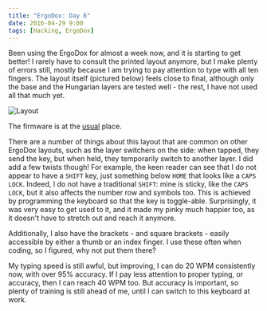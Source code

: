 ```yaml
---
title: "ErgoDox: Day 6"
date: 2016-04-29 9:00
tags: [Hacking, ErgoDox]
---
```


Been using the ErgoDox for almost a week now, and it is starting to get better!
I rarely have to consult the printed layout anymore, but I make plenty of errors
still, mostly because I am trying to pay attention to type with all ten fingers.
The layout itself (pictured below) feels close to final, although only the base
and the Hungarian layers are tested well - the rest, I have not used all that
much yet.

 ![Layout](/assets/asylum/images/posts/ergodox-day-6/layout.png)
 
<!-- more -->

The firmware is at the
[usual](https://github.com/algernon/qmk_firmware/blob/ergodox-ez/algernon/keyboard/ergodox_ez/keymaps/algernon/keymap.c)
place.

There are a number of things about this layout that are common on other ErgoDox
layouts, such as the layer switchers on the side: when tapped, they send the
key, but when held, they temporarily switch to another layer. I did add a few
twists though! For example, the keen reader can see that I do not appear to have
a `SHIFT` key, just something below `HOME` that looks like a `CAPS LOCK`.
Indeed, I do not have a traditional `SHIFT`: mine is sticky, like the `CAPS
LOCK`, but it also affects the number row and symbols too. This is achieved by
programming the keyboard so that the key is toggle-able. Surprisingly, it was
very easy to get used to it, and it made my pinky much happier too, as it
doesn't have to stretch out and reach it anymore.

Additionally, I also have the brackets - and square brackets - easily accessible
by either a thumb or an index finger. I use these often when coding, so I
figured, why not put them there?

My typing speed is still awful, but improving, I can do 20 WPM consistently now,
with over 95% accuracy. If I pay less attention to proper typing, or accuracy,
then I can reach 40 WPM too. But accuracy is important, so plenty of training is
still ahead of me, until I can switch to this keyboard at work.
